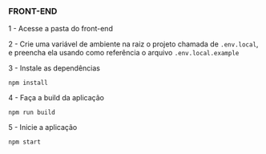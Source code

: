 ### FRONT-END

1 - Acesse a pasta do front-end

2 - Crie uma variável de ambiente na raiz o projeto chamada de `.env.local`, e preencha ela usando como referência o arquivo `.env.local.example`

3 - Instale as dependências
```
npm install
```

4 - Faça a build da aplicação
```
npm run build
```

5 - Inicie a aplicação
```
npm start
```
